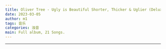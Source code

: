 ```yaml
---
title: Oliver Tree - Ugly is Beautiful Shorter, Thicker & Uglier (Deluxe Edition)
date: 2023-03-05
author: m1
tags: 音乐
categories: 浊音
main: Full album, 21 Songs.
---
```


<link rel="stylesheet" href="/css/APlayer.min.css">
<div id="aplayer"></div>
<script src="/js/APlayer.min.js"></script>
<script>
    const ap = new APlayer({
    container: document.getElementById('aplayer'),
    lrcType: 3,
    loop: 'none',
    audio: [
        {
        name: 'Life Goes On',
        artist: 'Oliver Tree',
        url: '01 - Life Goes On.m4a',
        cover: 'Cover.jpg',
        lrc: '01 - Life Goes On.lrc',
        },
        {
        name: 'Every Type of Friend',
        artist: 'Oliver Tree',
        url: '02 - Every Type of Friend.m4a',
        cover: 'Cover.jpg',
        lrc: '02 - Every Type of Friend.lrc',
        },
        {
        name: 'Out of Ordinary',
        artist: 'Oliver Tree',
        url: '03 - Out of Ordinary.m4a',
        cover: 'Cover.jpg',
        lrc: '03 - Out of Ordinary.lrc',
        },
        {
        name: 'Swimmer\'s Delight (SOS)',
        artist: 'Oliver Tree',
        url: '04 - Swimmer\'s Delight (SOS).m4a',
        cover: 'Cover.jpg',
        lrc: '04 - Swimmer\'s Delight (SOS).lrc',
        },
        {
        name: 'When You\'re Around',
        artist: 'Oliver Tree',
        url: '05 - When You\'re Around.m4a',
        cover: 'Cover.jpg',
        lrc: '05 - When You\'re Around.lrc',
        },
        {
        name: 'All in All',
        artist: 'Oliver Tree',
        url: '06 - All in All.m4a',
        cover: 'Cover.jpg',
        lrc: '06 - All in All.lrc',
        },
        {
        name: 'Lies Came Out My Mouth',
        artist: 'Oliver Tree',
        url: '07 - Lies Came Out My Mouth.m4a',
        cover: 'Cover.jpg',
        lrc: '07 - Lies Came Out My Mouth.lrc',
        },
        {
        name: 'Me, Myself & I',
        artist: 'Oliver Tree',
        url: '08 - Me, Myself & I.m4a',
        cover: 'Cover.jpg',
        lrc: '08 - Me, Myself & I.lrc',
        },
        {
        name: '1993 (feat. Little Ricky ZR3)',
        artist: 'Oliver Tree',
        url: '09 - 1993 (feat. Little Ricky ZR3).m4a',
        cover: 'Cover.jpg',
        lrc: '09 - 1993 (feat. Little Ricky ZR3).lrc',
        },
        {
        name: 'Cash Machine',
        artist: 'Oliver Tree',
        url: '10 - Cash Machine.m4a',
        cover: 'Cover.jpg',
        lrc: '10 - Cash Machine.lrc',
        },
        {
        name: 'Let Me Down',
        artist: 'Oliver Tree',
        url: '11 - Let Me Down.m4a',
        cover: 'Cover.jpg',
        lrc: '11 - Let Me Down.lrc',
        },
        {
        name: 'Miracle Man',
        artist: 'Oliver Tree',
        url: '12 - Miracle Man.m4a',
        cover: 'Cover.jpg',
        lrc: '12 - Miracle Man.lrc',
        },
        {
        name: 'Bury Me Alive',
        artist: 'Oliver Tree',
        url: '13 - Bury Me Alive.m4a',
        cover: 'Cover.jpg',
        lrc: '13 - Bury Me Alive.lrc',
        },
        {
        name: 'Alien Boy',
        artist: 'Oliver Tree',
        url: '14 - Alien Boy.m4a',
        cover: 'Cover.jpg',
        lrc: '14 - Alien Boy.lrc',
        },
        {
        name: 'Joke\'s On You!',
        artist: 'Oliver Tree',
        url: '15 - Joke\'s On You!.m4a',
        cover: 'Cover.jpg',
        lrc: '15 - Joke\'s On You!.lrc',
        },
        {
        name: 'Again & Again',
        artist: 'Oliver Tree',
        url: '16 - Again & Again.m4a',
        cover: 'Cover.jpg',
        lrc: '16 - Again & Again.lrc',
        },
        {
        name: 'Waste My Time',
        artist: 'Oliver Tree',
        url: '17 - Waste My Time.m4a',
        cover: 'Cover.jpg',
        lrc: '17 - Waste My Time.lrc',
        },
        {
        name: 'Jerk',
        artist: 'Oliver Tree',
        url: '18 - Jerk.m4a',
        cover: 'Cover.jpg',
        lrc: '18 - Jerk.lrc',
        },
        {
        name: 'Hurt',
        artist: 'Oliver Tree',
        url: '19 - Hurt.m4a',
        cover: 'Cover.jpg',
        lrc: '19 - Hurt.lrc',
        },
        {
        name: 'Introspective',
        artist: 'Oliver Tree',
        url: '20 - Introspective.m4a',
        cover: 'Cover.jpg',
        lrc: '20 - Introspective.lrc',
        },
        {
        name: 'I\'m Gone',
        artist: 'Oliver Tree',
        url: '21 - I\'m Gone.m4a',
        cover: 'Cover.jpg',
        lrc: '21 - I\'m Gone.lrc',
        }
    ]
});
</script>

---